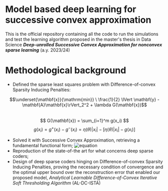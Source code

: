 # Model based deep learning for successive convex approximation 
This is the official repository containing all the code to run the simulations and test the learning algorithm proposed in the master's thesis in Data Science  ***Deep-unrolled Successive Convex Approximation for
nonconvex sparse learning*** (a.y. 2023/24)

# Methodological background
+ Defined the sparse least squares problem with Difference-of-convex Sparsity Inducing Penalties:
  
$$\underset{\mathbf{x}}{\mathrm{min}} \  \frac{1}{2} \lVert \mathbf{y} - \mathbf{A}\mathbf{x}\rVert_2^2 + \lambda G(\mathbf{x})$$  
$$ G(\mathbf{x}) = \sum_{i=1}^m g(x_i) $$
$$ g(x_i) = g^+(x_i) - g^-(x_i) = \eta(\theta)|x_i| - [\eta(\theta)|x_i| - g(x_i)] $$

+ Solved it with Successive Convex Approximation, retrieving a fundamental functional form;
![equation](https://latex.codecogs.com/png.latex?\mathbf{x}^{k+1}=\mathcal{S}_{\frac{\lambda\eta(\theta)}{L}}\left[\mathbf{x}^{k}-\frac{1}{L}\left(\mathbf{A}^T\mathbf{A}\mathbf{x}^{k}-\mathbf{A}^T\mathbf{y}+\lambda\Gamma_{\theta,\gamma}(\mathbf{x}^k)\right)\right])
+ Reproduction of the state-of-the art for what concerns deep sparse coders;
+ Design of deep sparse coders hinging on Difference-of-convex Sparsity Inducing Penalties, proving the necessary condition of convergence and the optimal upper bound over the reconstruction error that enabled our proposed model, *Analytical Learnable Difference-of-Convex Iterative Soft Thresholding Algorithm* (AL-DC-ISTA)
